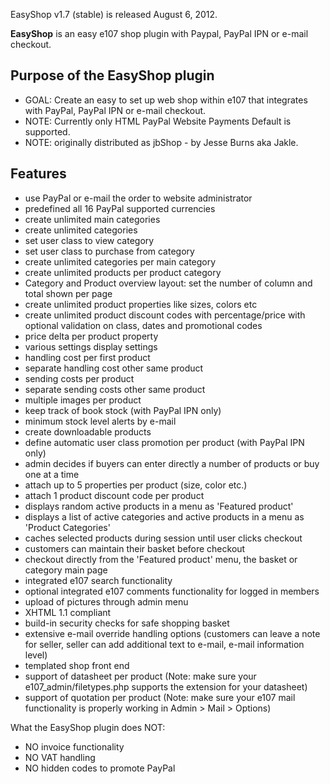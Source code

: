 EasyShop v1.7 (stable) is released August 6, 2012.

**EasyShop** is an easy e107 shop plugin with Paypal, PayPal IPN or e-mail checkout.

## Purpose of the EasyShop plugin ##
  * GOAL: Create an easy to set up web shop within e107 that integrates with PayPal, PayPal IPN or e-mail checkout.
  * NOTE: Currently only HTML PayPal Website Payments Default is supported.
  * NOTE: originally distributed as jbShop - by Jesse Burns aka Jakle.


## Features ##
  * use PayPal or e-mail the order to website administrator
  * predefined all 16 PayPal supported currencies
  * create unlimited main categories
  * create unlimited categories
  * set user class to view category
  * set user class to purchase from category
  * create unlimited categories per main category
  * create unlimited products per product category
  * Category and Product overview layout: set the number of column and total shown per page
  * create unlimited product properties like sizes, colors etc
  * create unlimited product discount codes with percentage/price with optional validation on class, dates and promotional codes
  * price delta per product property
  * various settings display settings
  * handling cost per first product
  * separate handling cost other same product
  * sending costs per product
  * separate sending costs other same product
  * multiple images per product
  * keep track of book stock (with PayPal IPN only)
  * minimum stock level alerts by e-mail
  * create downloadable products
  * define automatic user class promotion per product (with PayPal IPN only)
  * admin decides if buyers can enter directly a number of products or buy one at a time
  * attach up to 5 properties per product (size, color etc.)
  * attach 1 product discount code per product
  * displays random active products in a menu as 'Featured product'
  * displays a list of active categories and active products in a menu as 'Product Categories'
  * caches selected products during session until user clicks checkout
  * customers can maintain their basket before checkout
  * checkout directly from the 'Featured product' menu, the basket or category main page
  * integrated e107 search functionality
  * optional integrated e107 comments functionality for logged in members
  * upload of pictures through admin menu
  * XHTML 1.1 compliant
  * build-in security checks for safe shopping basket
  * extensive e-mail override handling options (customers can leave a note for seller, seller can add additional text to e-mail, e-mail information level)
  * templated shop front end
  * support of datasheet per product (Note: make sure your e107\_admin/filetypes.php supports the extension for your datasheet)
  * support of quotation per product (Note: make sure your e107 mail functionality is properly working in Admin > Mail > Options)


What the EasyShop plugin does NOT:
  * NO invoice functionality
  * NO VAT handling
  * NO hidden codes to promote PayPal